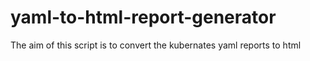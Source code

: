 # yaml-to-html-report-generator
The aim of this script is to convert the kubernates yaml reports to html
